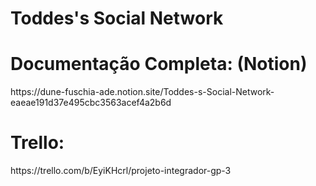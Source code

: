 <h1>Toddes's Social Network</h1>






<h1>Documentação Completa: (Notion)</h1>
https://dune-fuschia-ade.notion.site/Toddes-s-Social-Network-eaeae191d37e495cbc3563acef4a2b6d

<h1>Trello: </h1>
https://trello.com/b/EyiKHcrl/projeto-integrador-gp-3
